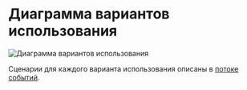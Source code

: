 # Диаграмма вариантов использования

![Диаграмма вариантов использования](https://github.com/sasha451/Task-Planner/blob/master/Images/Use%20Case%20Diagram.png)

Сценарии для каждого варианта использования описаны в [потоке событий](https://github.com/sasha451/Task-Planner/blob/master/Design%20and%20Modeling/Documents/Flow%20of%20Events.md).